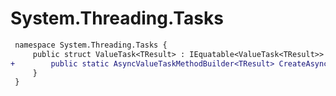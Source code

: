 # System.Threading.Tasks

``` diff
 namespace System.Threading.Tasks {
     public struct ValueTask<TResult> : IEquatable<ValueTask<TResult>> {
+        public static AsyncValueTaskMethodBuilder<TResult> CreateAsyncMethodBuilder();
     }
 }
```
